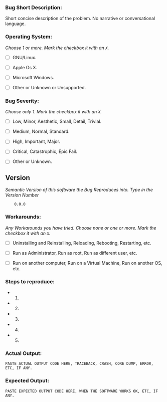 
### Bug Short Description:

Short concise description of the problem. No narrative or conversational language.



### Operating System:
*Choose 1 or more. Mark the checkbox it with an `X`.*
- [ ] GNU/Linux.
- [ ] Apple Os X.
- [ ] Microsoft Windows.
- [ ] Other or Unknown or Unsupported.



### Bug Severity:
*Choose only 1. Mark the checkbox it with an `X`.*
- [ ] Low, Minor, Aesthetic, Small, Detail, Trivial.
- [ ] Medium, Normal, Standard.
- [ ] High, Important, Major.
- [ ] Critical, Catastrophic, Epic Fail.
- [ ] Other or Unknown.



## Version
*Semantic Version of this software the Bug Reproduces into. Type in the Version Number*
```
    0.0.0
```



### Workarounds:
*Any Workarounds you have tried. Choose none or one or more. Mark the checkbox it with an `X`.*
- [ ] Uninstalling and Reinstalling, Reloading, Rebooting, Restarting, etc.
- [ ] Run as Administrator, Run as root, Run as different user, etc.
- [ ] Run on another computer, Run on a Virtual Machine, Run on another OS, etc.



### Steps to reproduce:
- 1.
- 2.
- 3.
- 4.
- 5.



### Actual Output:
```
PASTE ACTUAL OUTPUT CODE HERE, TRACEBACK, CRASH, CORE DUMP, ERROR, ETC, IF ANY.
```



### Expected Output:
```
PASTE EXPECTED OUTPUT CODE HERE, WHEN THE SOFTWARE WORKS OK, ETC, IF ANY.
```

